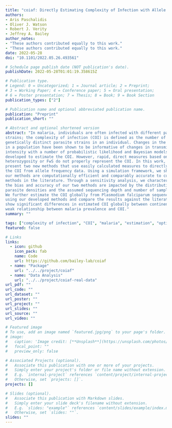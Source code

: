 ```yaml
---
title: "coiaf: Directly Estimating Complexity of Infection with Allele Frequencies"
authors: 
- Aris Paschalidis
- Oliver J. Watson
- Robert J. Verity
- Jeffrey A. Bailey
author_notes:
- "These authors contributed equally to this work."
- "These authors contributed equally to this work."
date: 2022-05-28
doi: "10.1101/2022.05.26.493561"

# Schedule page publish date (NOT publication's date).
publishDate: 2022-05-28T01:01:19.358615Z

# Publication type.
# Legend: 0 = Uncategorized; 1 = Journal article; 2 = Preprint;
# 3 = Working Paper; 4 = Conference paper; 5 = Oral presentation; 
# 6 = Poster presentation; 7 = Thesis; 8 = Book; 9 = Book Section
publication_types: ["2"]

# Publication name and optional abbreviated publication name.
publication: "Preprint"
publication_short: ""

# Abstract and optional shortened version
abstract: "In malaria, individuals are often infected with different parasite
strains; the complexity of infection (COI) is defined as the number of
genetically distinct parasite strains in an individual. Changes in the mean COI
in a population have been shown to be informative of changes in transmission
intensity with a number of probabilistic likelihood and Bayesian models now
developed to estimate the COI. However, rapid, direct measures based on
heterozygosity or FwS do not properly represent the COI. In this work, we
present two new methods that use easily calculated measures to directly estimate
the COI from allele frequency data. Using a simulation framework, we show that
our methods are computationally efficient and comparably accurate to current
methods in the literature. Through a sensitivity analysis, we characterize how
the bias and accuracy of our two methods are impacted by the distribution of
parasite densities and the assumed sequencing depth and number of sampled loci.
We further estimate the COI globally from Plasmodium falciparum sequencing data
using our developed methods and compare the results against the literature. We
show significant differences in estimated COI globally between continents and a
weak relationship between malaria prevalence and COI."
summary: ""

tags: ["complexity of infection", "COI", "malaria", "estimation", "optimization", "allele frequencies"]
featured: false

# Links
links:
  - icon: github
    icon_pack: fab
    name: Code
    url: https://github.com/bailey-lab/coiaf
  - name: "Package"
    url: "../../project/coiaf"
  - name: "Data Analysis"
    url: "../../project/coiaf-real-data"
url_pdf: ""
url_code: ""
url_dataset: ""
url_poster: ""
url_project: ""
url_slides: ""
url_source: ""
url_video: ""

# Featured image
# To use, add an image named `featured.jpg/png` to your page's folder. 
# image:
#   caption: 'Image credit: [**Unsplash**](https://unsplash.com/photos/jdD8gXaTZsc)'
#   focal_point: ""
#   preview_only: false

# Associated Projects (optional).
#   Associate this publication with one or more of your projects.
#   Simply enter your project's folder or file name without extension.
#   E.g. `internal-project` references `content/project/internal-project/index.md`.
#   Otherwise, set `projects: []`.
projects: []

# Slides (optional).
#   Associate this publication with Markdown slides.
#   Simply enter your slide deck's filename without extension.
#   E.g. `slides: "example"` references `content/slides/example/index.md`.
#   Otherwise, set `slides: ""`.
slides: ""
---
```

